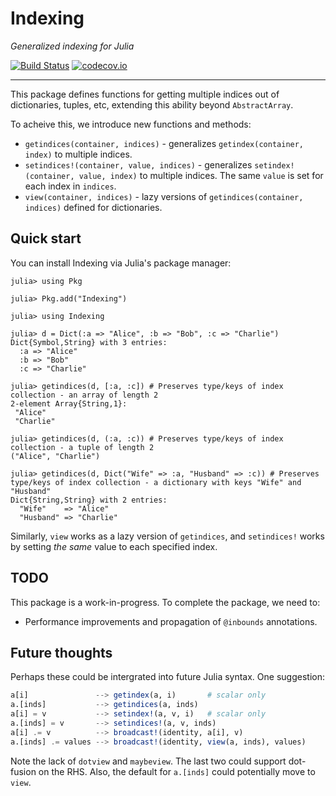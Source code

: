 # Indexing

*Generalized indexing for Julia*

[![Build Status](https://github.com/andyferris/Indexing.jl/workflows/CI/badge.svg)](https://github.com/andyferris/Indexing.jl/actions?query=workflow%3ACI)
[![codecov.io](http://codecov.io/github/andyferris/Indexing.jl/coverage.svg?branch=master)](http://codecov.io/github/andyferris/Indexing.jl?branch=master)

-----------

This package defines functions for getting multiple indices out of dictionaries, tuples,
etc, extending this ability beyond `AbstractArray`.

To acheive this, we introduce new functions and methods:

 * `getindices(container, indices)` - generalizes `getindex(container, index)` to multiple indices.
 * `setindices!(container, value, indices)` - generalizes `setindex!(container, value, index)` to multiple indices. The same `value` is set for
   each index in `indices`.
 * `view(container, indices)` - lazy versions of `getindices(container, indices)` defined for dictionaries.
 
## Quick start

You can install Indexing via Julia's package manager:

```
julia> using Pkg

julia> Pkg.add("Indexing")

julia> using Indexing

julia> d = Dict(:a => "Alice", :b => "Bob", :c => "Charlie")
Dict{Symbol,String} with 3 entries:
  :a => "Alice"
  :b => "Bob"
  :c => "Charlie"

julia> getindices(d, [:a, :c]) # Preserves type/keys of index collection - an array of length 2
2-element Array{String,1}:
 "Alice"  
 "Charlie"

julia> getindices(d, (:a, :c)) # Preserves type/keys of index collection - a tuple of length 2
("Alice", "Charlie")

julia> getindices(d, Dict("Wife" => :a, "Husband" => :c)) # Preserves type/keys of index collection - a dictionary with keys "Wife" and "Husband"
Dict{String,String} with 2 entries:
  "Wife"    => "Alice"
  "Husband" => "Charlie"
```

Similarly, `view` works as a lazy version of `getindices`, and `setindices!` works by
setting *the same* value to each specified index.

## TODO

This package is a work-in-progress. To complete the package, we need to:

  * Performance improvements and propagation of `@inbounds` annotations.

## Future thoughts

Perhaps these could be intergrated into future Julia syntax. One suggestion:

```julia
a[i]               --> getindex(a, i)       # scalar only
a.[inds]           --> getindices(a, inds)
a[i] = v           --> setindex!(a, v, i)   # scalar only
a.[inds] = v       --> setindices!(a, v, inds)
a[i] .= v          --> broadcast!(identity, a[i], v)
a.[inds] .= values --> broadcast!(identity, view(a, inds), values)
```
Note the lack of `dotview` and `maybeview`. The last two could support dot-fusion on the RHS.
Also, the default for `a.[inds]` could potentially move to `view`.
